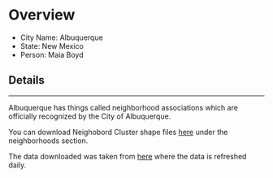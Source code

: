 # Overview

* City Name: Albuquerque
* State: New Mexico
* Person: Maia Boyd

## Details

---

Albuquerque has things called neighborhood associations which are officially recognized by the City of Albuquerque.

You can download Neighobord Cluster shape files [here](https://www.cabq.gov/gis/geographic-information-systems-data) under the neighborhoods section. 

The data downloaded was taken from [here](https://www.cabq.gov/gis/geographic-information-systems-metadata#neighborhoods) where the data is refreshed daily.
